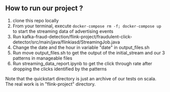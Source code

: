 ## How to run our project ?

1. clone this repo locally
2. From your terminal, execute `docker-compose rm -f; docker-compose up` to start the streaming data of advertising events
3. Run kafka-fraud-detection/flink-project/fraudulent-click-detector/src/main/java/flinkiasd/StreamingJob.java
4. Change the date and the hour in variable "date" in output_files.sh
5. Run move output_files.sh to get the output of the initial_stream and our 3 patterns in manageable files
6. Run streaming_data_report.ipynb to get the click through rate after dropping the clicks identified by the patterns

Note that the quickstart directory is just an archive of our tests on scala. The real work is in "flink-project" directory.
